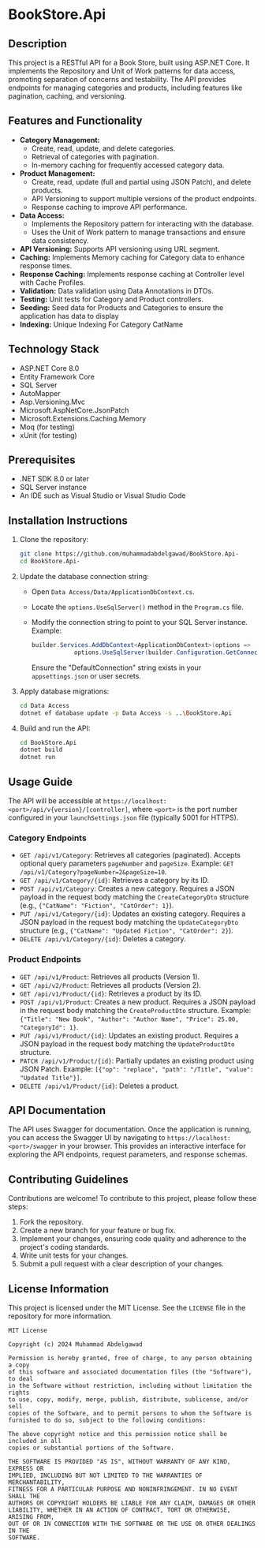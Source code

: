 # BookStore.Api

## Description

This project is a RESTful API for a Book Store, built using ASP.NET Core. It implements the Repository and Unit of Work patterns for data access, promoting separation of concerns and testability. The API provides endpoints for managing categories and products, including features like pagination, caching, and versioning.

## Features and Functionality

*   **Category Management:**
    *   Create, read, update, and delete categories.
    *   Retrieval of categories with pagination.
    *   In-memory caching for frequently accessed category data.
*   **Product Management:**
    *   Create, read, update (full and partial using JSON Patch), and delete products.
    *   API Versioning to support multiple versions of the product endpoints.
    *   Response caching to improve API performance.
*   **Data Access:**
    *   Implements the Repository pattern for interacting with the database.
    *   Uses the Unit of Work pattern to manage transactions and ensure data consistency.
*   **API Versioning:** Supports API versioning using URL segment.
*   **Caching:** Implements Memory caching for Category data to enhance response times.
*   **Response Caching:** Implements response caching at Controller level with Cache Profiles.
*   **Validation:** Data validation using Data Annotations in DTOs.
*   **Testing:** Unit tests for Category and Product controllers.
*   **Seeding:** Seed data for Products and Categories to ensure the application has data to display
*   **Indexing:** Unique Indexing For Category CatName

## Technology Stack

*   ASP.NET Core 8.0
*   Entity Framework Core
*   SQL Server
*   AutoMapper
*   Asp.Versioning.Mvc
*   Microsoft.AspNetCore.JsonPatch
*   Microsoft.Extensions.Caching.Memory
*   Moq (for testing)
*   xUnit (for testing)

## Prerequisites

*   .NET SDK 8.0 or later
*   SQL Server instance
*   An IDE such as Visual Studio or Visual Studio Code

## Installation Instructions

1.  Clone the repository:

    ```bash
    git clone https://github.com/muhammadabdelgawad/BookStore.Api-
    cd BookStore.Api-
    ```

2.  Update the database connection string:

    *   Open `Data Access/Data/ApplicationDbContext.cs`.
    *   Locate the `options.UseSqlServer()` method in the `Program.cs` file.
    *   Modify the connection string to point to your SQL Server instance. Example:

        ```csharp
        builder.Services.AddDbContext<ApplicationDbContext>(options =>
                    options.UseSqlServer(builder.Configuration.GetConnectionString("DefaultConnection")));
        ```

        Ensure the "DefaultConnection" string exists in your `appsettings.json` or user secrets.

3.  Apply database migrations:

    ```bash
    cd Data Access
    dotnet ef database update -p Data Access -s ..\BookStore.Api
    ```

4.  Build and run the API:

    ```bash
    cd BookStore.Api
    dotnet build
    dotnet run
    ```

## Usage Guide

The API will be accessible at `https://localhost:<port>/api/v{version}/[controller]`, where `<port>` is the port number configured in your `launchSettings.json` file (typically 5001 for HTTPS).

### Category Endpoints

*   `GET /api/v1/Category`: Retrieves all categories (paginated). Accepts optional query parameters `pageNumber` and `pageSize`. Example: `GET /api/v1/Category?pageNumber=2&pageSize=10`.
*   `GET /api/v1/Category/{id}`: Retrieves a category by its ID.
*   `POST /api/v1/Category`: Creates a new category. Requires a JSON payload in the request body matching the `CreateCategoryDto` structure (e.g., `{"CatName": "Fiction", "CatOrder": 1}`).
*   `PUT /api/v1/Category/{id}`: Updates an existing category. Requires a JSON payload in the request body matching the `UpdateCategoryDto` structure (e.g., `{"CatName": "Updated Fiction", "CatOrder": 2}`).
*   `DELETE /api/v1/Category/{id}`: Deletes a category.

### Product Endpoints

*   `GET /api/v1/Product`: Retrieves all products (Version 1).
*   `GET /api/v2/Product`: Retrieves all products (Version 2).
*   `GET /api/v1/Product/{id}`: Retrieves a product by its ID.
*   `POST /api/v1/Product`: Creates a new product. Requires a JSON payload in the request body matching the `CreateProductDto` structure.
    Example: `{"Title": "New Book", "Author": "Author Name", "Price": 25.00, "CategoryId": 1}`.
*   `PUT /api/v1/Product/{id}`: Updates an existing product. Requires a JSON payload in the request body matching the `UpdateProductDto` structure.
*   `PATCH /api/v1/Product/{id}`: Partially updates an existing product using JSON Patch.  Example: `[{"op": "replace", "path": "/Title", "value": "Updated Title"}]`.
*   `DELETE /api/v1/Product/{id}`: Deletes a product.

## API Documentation

The API uses Swagger for documentation. Once the application is running, you can access the Swagger UI by navigating to `https://localhost:<port>/swagger` in your browser.  This provides an interactive interface for exploring the API endpoints, request parameters, and response schemas.

## Contributing Guidelines

Contributions are welcome! To contribute to this project, please follow these steps:

1.  Fork the repository.
2.  Create a new branch for your feature or bug fix.
3.  Implement your changes, ensuring code quality and adherence to the project's coding standards.
4.  Write unit tests for your changes.
5.  Submit a pull request with a clear description of your changes.

## License Information

This project is licensed under the MIT License. See the `LICENSE` file in the repository for more information.

```
MIT License

Copyright (c) 2024 Muhammad Abdelgawad

Permission is hereby granted, free of charge, to any person obtaining a copy
of this software and associated documentation files (the "Software"), to deal
in the Software without restriction, including without limitation the rights
to use, copy, modify, merge, publish, distribute, sublicense, and/or sell
copies of the Software, and to permit persons to whom the Software is
furnished to do so, subject to the following conditions:

The above copyright notice and this permission notice shall be included in all
copies or substantial portions of the Software.

THE SOFTWARE IS PROVIDED "AS IS", WITHOUT WARRANTY OF ANY KIND, EXPRESS OR
IMPLIED, INCLUDING BUT NOT LIMITED TO THE WARRANTIES OF MERCHANTABILITY,
FITNESS FOR A PARTICULAR PURPOSE AND NONINFRINGEMENT. IN NO EVENT SHALL THE
AUTHORS OR COPYRIGHT HOLDERS BE LIABLE FOR ANY CLAIM, DAMAGES OR OTHER
LIABILITY, WHETHER IN AN ACTION OF CONTRACT, TORT OR OTHERWISE, ARISING FROM,
OUT OF OR IN CONNECTION WITH THE SOFTWARE OR THE USE OR OTHER DEALINGS IN THE
SOFTWARE.
```

